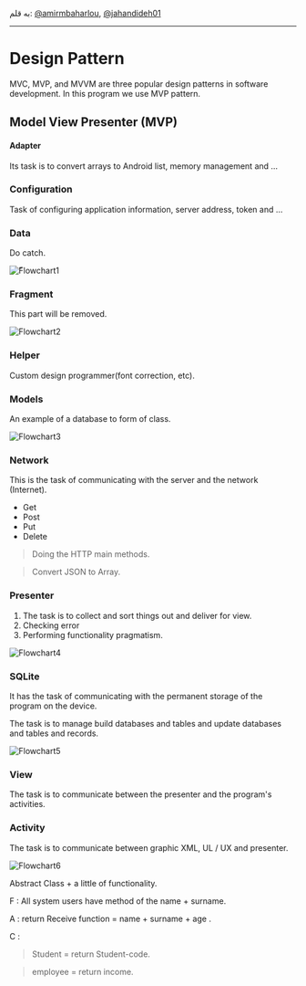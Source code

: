 به قلم:
[@amirmbaharlou](https://github.com/amirmbaharlou),
[@jahandideh01](https://github.com/jahandideh01)

<hr/>

# Design Pattern
MVC, MVP, and MVVM are three popular design patterns in software development.
In this program we use MVP pattern.
## Model View Presenter (MVP)

#### Adapter
Its task is to convert arrays to Android list, memory management and …

### Configuration
Task of configuring application information, server address, token and …

### Data
Do catch.

![ّFlowchart1](content/Sariab/images/cb82d-gl2vw.svg)


### Fragment
This part will be removed.

![Flowchart2](content/Sariab/images/cb7h8-usrb1.svg)

### Helper
Custom design programmer(font correction, etc).

### Models
An example of a database to form of class.

![Flowchart3](content/Sariab/images/cbmob-s7mxc.svg)

### Network
This is the task of communicating with the server and the network (Internet).
* Get
* Post 
* Put
* Delete
>Doing the HTTP main methods.

>Convert JSON to Array.

### Presenter
1. The task is to collect and sort things out and deliver for view.
2. Checking error
3. Performing functionality pragmatism.

![Flowchart4](content/Sariab/images/cbpsx-q0hz9.svg)

 ### SQLite
  It has the task of communicating with the permanent storage of the program on the device.

  The task is to manage build databases and tables and update databases and tables and records.

![Flowchart5](content/Sariab/images/cbu6j-ajsn2.svg)
 
### View

The task is to communicate between the presenter and the program's activities.

### Activity

The task is to communicate between graphic XML, UL / UX and presenter.

![Flowchart6](content/Sariab/images/cb3uf-4vd94.svg)

Abstract Class + a little of functionality.

F : All system users have method of the name + surname.

A : return Receive function = name + surname + age  .

C : 
>Student = return Student-code.

>employee = return income.